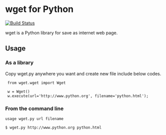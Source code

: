 # wget for Python
[![Build Status](https://travis-ci.org/jongha/python-wget.png?branch=master)](https://travis-ci.org/jongha/python-wget)

wget is a Python library for save as internet web page.

## Usage

### As a library

Copy wget.py anywhere you want and create new file include below codes.

     from wget.wget import Wget

     w = Wget()
     w.execute(url='http://www.python.org', filename='python.html');

### From the command line

    usage wget.py url filename

    $ wget.py http://www.python.org python.html



